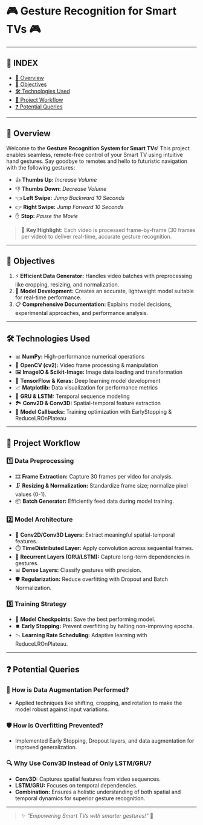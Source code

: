 
# 🎮 **Gesture Recognition for Smart TVs** 🎮

---

## 📑 **INDEX**

- [🚀 Overview](#-overview)
- [🎯 Objectives](#-objectives)
- [🛠️ Technologies Used](#-technologies-used)
- [🔄 Project Workflow](#-project-workflow)
- [❓ Potential Queries](#-potential-queries)

---

## 🚀 **Overview**

Welcome to the **Gesture Recognition System for Smart TVs**! This project enables seamless, remote-free control of your Smart TV using intuitive hand gestures. Say goodbye to remotes and hello to futuristic navigation with the following gestures:

- 👍 **Thumbs Up:** *Increase Volume*
- 👎 **Thumbs Down:** *Decrease Volume*
- 👈 **Left Swipe:** *Jump Backward 10 Seconds*
- 👉 **Right Swipe:** *Jump Forward 10 Seconds*
- ✋ **Stop:** *Pause the Movie*

> 🎥 **Key Highlight:** Each video is processed frame-by-frame (30 frames per video) to deliver real-time, accurate gesture recognition.

---

## 🎯 **Objectives**

1. ⚡ **Efficient Data Generator:** Handles video batches with preprocessing like cropping, resizing, and normalization.
2. 🧠 **Model Development:** Creates an accurate, lightweight model suitable for real-time performance.
3. 📋 **Comprehensive Documentation:** Explains model decisions, experimental approaches, and performance analysis.

---

## 🛠️ **Technologies Used**

- 📊 **NumPy:** High-performance numerical operations
- 🎥 **OpenCV (cv2):** Video frame processing & manipulation
- 🖼️ **ImageIO & Scikit-Image:** Image data loading and transformation
- 🤖 **TensorFlow & Keras:** Deep learning model development
- 📈 **Matplotlib:** Data visualization for performance metrics
- 🔗 **GRU & LSTM:** Temporal sequence modeling
- 🏞️ **Conv2D & Conv3D:** Spatial-temporal feature extraction
- 🚀 **Model Callbacks:** Training optimization with EarlyStopping & ReduceLROnPlateau

---

## 🔄 **Project Workflow**

### 1️⃣ **Data Preprocessing**

- 🎞️ **Frame Extraction:** Capture 30 frames per video for analysis.
- 🗜️ **Resizing & Normalization:** Standardize frame size; normalize pixel values (0-1).
- 📦 **Batch Generator:** Efficiently feed data during model training.

### 2️⃣ **Model Architecture**

- 🧩 **Conv2D/Conv3D Layers:** Extract meaningful spatial-temporal features.
- ⏱️ **TimeDistributed Layer:** Apply convolution across sequential frames.
- 🔄 **Recurrent Layers (GRU/LSTM):** Capture long-term dependencies in gestures.
- 📊 **Dense Layers:** Classify gestures with precision.
- 🛡️ **Regularization:** Reduce overfitting with Dropout and Batch Normalization.

### 3️⃣ **Training Strategy**

- 💾 **Model Checkpoints:** Save the best performing model.
- ⏹️ **Early Stopping:** Prevent overfitting by halting non-improving epochs.
- 📉 **Learning Rate Scheduling:** Adaptive learning with ReduceLROnPlateau.

---

## ❓ **Potential Queries**

### 🤔 **How is Data Augmentation Performed?**

- Applied techniques like shifting, cropping, and rotation to make the model robust against input variations.

### 🛡️ **How is Overfitting Prevented?**

- Implemented Early Stopping, Dropout layers, and data augmentation for improved generalization.

### 🔍 **Why Use Conv3D Instead of Only LSTM/GRU?**

- **Conv3D:** Captures spatial features from video sequences.
- **LSTM/GRU:** Focuses on temporal dependencies.
- **Combination:** Ensures a holistic understanding of both spatial and temporal dynamics for superior gesture recognition.

---

> ✨ *"Empowering Smart TVs with smarter gestures!"* 🚀
